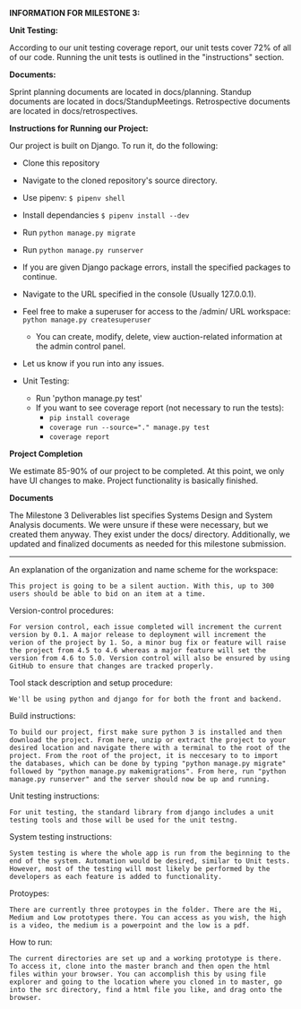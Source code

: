 **INFORMATION FOR MILESTONE 3:**

__Unit Testing:__

According to our unit testing coverage report, our unit tests cover 72% of all of our code. Running the unit tests is outlined in the "instructions" section.


__Documents:__

Sprint planning documents are located in docs/planning.
Standup documents are located in docs/StandupMeetings. 
Retrospective documents are located in docs/retrospectives.

__Instructions for Running our Project:__

Our project is built on Django. To run it, do the following:
* Clone this repository
* Navigate to the cloned repository's source directory.
* Use pipenv: `$ pipenv shell`
* Install dependancies `$ pipenv install --dev`
* Run `python manage.py migrate`
* Run `python manage.py runserver`
* If you are given Django package errors, install the specified packages to continue.
* Navigate to the URL specified in the console (Usually 127.0.0.1).
* Feel free to make a superuser for access to the /admin/ URL workspace: `python manage.py createsuperuser`
    * You can create, modify, delete, view auction-related information at the admin control panel.
* Let us know if you run into any issues.

* Unit Testing:
    * Run 'python manage.py test'
    * If you want to see coverage report (not necessary to run the tests):
        * `pip install coverage`
        * `coverage run --source="." manage.py test`
        * `coverage report`


__Project Completion__

We estimate 85-90% of our project to be completed. At this point, we only have UI changes to make. Project functionality is basically finished.

__Documents__

The Milestone 3 Deliverables list specifies Systems Design and System Analysis documents. We were unsure if these were necessary, but we created them anyway. They exist under the docs/ directory. Additionally, we updated and finalized documents as needed for this milestone submission.


----------


An explanation of the organization and name scheme for the workspace:

    This project is going to be a silent auction. With this, up to 300 users should be able to bid on an item at a time. 

Version-control procedures:

    For version control, each issue completed will increment the current version by 0.1. A major release to deployment will increment the verion of the project by 1. So, a minor bug fix or feature will raise the project from 4.5 to 4.6 whereas a major feature will set the version from 4.6 to 5.0. Version control will also be ensured by using GitHub to ensure that changes are tracked properly.

Tool stack description and setup procedure:

    We'll be using python and django for for both the front and backend. 

Build instructions:

    To build our project, first make sure python 3 is installed and then download the project. From here, unzip or extract the project to your desired location and navigate there with a terminal to the root of the project. From the root of the project, it is neccesary to to import the databases, which can be done by typing "python manage.py migrate" followed by "python manage.py makemigrations". From here, run "python manage.py runserver" and the server should now be up and running.

Unit testing instructions:

    For unit testing, the standard library from django includes a unit testing tools and those will be used for the unit testng.

System testing instructions:

    System testing is where the whole app is run from the beginning to the end of the system. Automation would be desired, similar to Unit tests. However, most of the testing will most likely be performed by the developers as each feature is added to functionality.

Protoypes:

    There are currently three protoypes in the folder. There are the Hi, Medium and Low prototypes there. You can access as you wish, the high is a video, the medium is a powerpoint and the low is a pdf.

How to run:

    The current directories are set up and a working prototype is there. To access it, clone into the master branch and then open the html files within your browser. You can accomplish this by using file explorer and going to the location where you cloned in to master, go into the src directory, find a html file you like, and drag onto the browser.